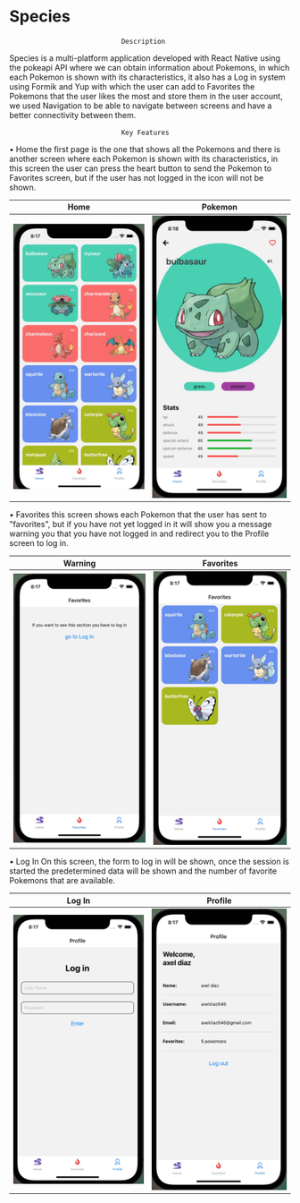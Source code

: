 # Species

                                Description

Species is a multi-platform application developed with React Native using the pokeapi API where we can obtain information about Pokemons, in which each Pokemon is shown with its characteristics, it also has a Log in system using Formik and Yup with which the user can add to Favorites the Pokemons that the user likes the most and store them in the user account, we used Navigation to be able to navigate between screens and have a better connectivity between them.


                                Key Features

• Home
    the first page is the one that shows all the Pokemons and there is another screen where each Pokemon is shown with its characteristics, in this screen the user can press the heart button to send the Pokemon to Favorites screen, but if the user has not logged in the icon will not be shown.

Home                       |  Pokemon
:-------------------------:|:-------------------------:
![](/images/home/home.jpg)  |  ![](/images/home/pokemon.jpg)



• Favorites
    this screen shows each Pokemon that the user has sent to "favorites", but if you have not yet logged in it will show you a message warning you that you have not logged in and redirect you to the Profile screen to log in.

Warning                    |  Favorites
:-------------------------:|:-------------------------:
![](/images/favorites/warning.jpg)  |  ![](/images/favorites/favorites.jpg)




• Log In
    On this screen, the form to log in will be shown, once the session is started the predetermined data will be shown and the number of favorite Pokemons that are available.

Log In                     |  Profile
:-------------------------:|:-------------------------:
![](/images/profile/login.jpg)  |  ![](/images/profile/profile.jpg)





                            
                            
                         
